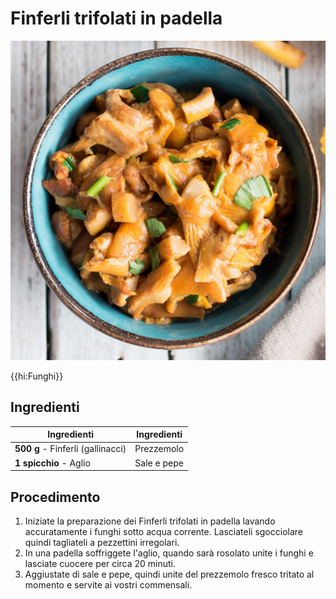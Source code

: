 # Finferli trifolati in padella

![](img/Finferli-trifolati-in-padella.webp)

{{hi:Funghi}}

## Ingredienti

| Ingredienti                  | Ingredienti             |
| ---------------------------- | ----------------------- |
| **500 g** - Finferli (gallinacci) | Prezzemolo |
| **1 spicchio** - Aglio | Sale e pepe |

## Procedimento

1. Iniziate la preparazione dei Finferli trifolati in padella lavando accuratamente i funghi sotto acqua corrente. Lasciateli sgocciolare quindi tagliateli a pezzettini irregolari. 
1. In una padella soffriggete l'aglio, quando sarà rosolato unite i funghi e lasciate cuocere per circa 20 minuti. 
1. Aggiustate di sale e pepe, quindi unite del prezzemolo fresco tritato al momento e servite ai vostri commensali.
